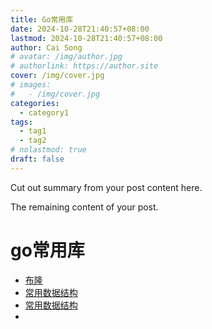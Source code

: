 ```yaml
---
title: Go常用库
date: 2024-10-28T21:40:57+08:00
lastmod: 2024-10-28T21:40:57+08:00
author: Cai Song
# avatar: /img/author.jpg
# authorlink: https://author.site
cover: /img/cover.jpg
# images:
#   - /img/cover.jpg
categories:
  - category1
tags:
  - tag1
  - tag2
# nolastmod: true
draft: false
---
```


Cut out summary from your post content here.

<!--more-->

The remaining content of your post.
# go常用库

* [布隆](https://github.com/bits-and-blooms/bloom "bloom")
* [常用数据结构](https://github.com/Workiva/go-datastructures "go-datastructures")
* [常用数据结构](https://github.com/emirpasic/gods "gods")
* 


